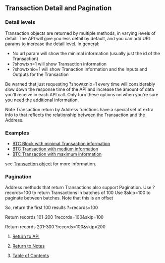 ## Transaction Detail and Pagination

### Detail levels
Transaction objects are returned by multiple methods, in varying levels of detail. The API will give you
less detail by default, and you can add URL params to increase the detail level.
In general:
* No url param will show the minimal information (usually just the id of the Transaction)
* ?showtxn=1 will show Transaction information
* ?showtxnio=1 will show Tranaction information and the Inputs and Outputs for the Transaction

Be warned that just requesting ?showtxnio=1 every time will considerably slow down the response time
of the API and increase the amount of data you'll receive in each API call. Only turn these options on
when you're sure you need the additional information.

Note Transaction return by Address functions have a special set of extra info to that reflects the
relationship between the Transaction and the Address.

### Examples
* [BTC Block with minimal Transaction information](https://api.blockstrap.com/v0/btc/block/latest?prettyprint=1)
* [BTC Transaction with medium information](https://api.blockstrap.com/v0/btc/transaction/id/ABD2D6C1AB01F1CA22137AC67F73ABC72D006A1519F313522FDD759F71347764?prettyprint=1)
* [BTC Transaction with maximum information](https://api.blockstrap.com/v0/btc/transaction/id/ABD2D6C1AB01F1CA22137AC67F73ABC72D006A1519F313522FDD759F71347764?showtxnio=1&prettyprint=1)

see [Transaction object](../../transactions/transactionobject/) for more information.


### Pagination
Address methods that return Transactions also support Pagination.
Use ?records=100 to return Transactions in batches of 100
Use $skip=100 to paginate between batches. Note that this is an offset

So, return the first 100 results
?=records=100

Return records 101-200
?records=100&skip=100

Return records 201-300
?records=100&skip=200






1. [Return to API](../../../)
1. [Return to Notes](../)

1. [Table of Contents](../../../../)
